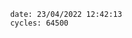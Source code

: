 

                date: 23/04/2022 12:42:13
                cycles: 64500

                         